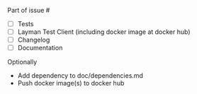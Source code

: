 Part of issue #

- [ ] Tests
- [ ] Layman Test Client (including docker image at docker hub)
- [ ] Changelog
- [ ] Documentation

Optionally
- Add dependency to doc/dependencies.md
- Push docker image(s) to docker hub

